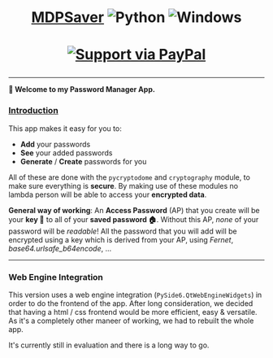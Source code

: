 # <h1 align="center"><ins> MDPSaver</ins> ![Python](.git_files/python.ico) ![Windows](.git_files/Windows.ico)</h1>

<h1 align="center">

[![Support via PayPal](https://cdn.rawgit.com/twolfson/paypal-github-button/1.0.0/dist/button.svg)](https://paypal.me/ArthurDeNeyer?country.x=BE&locale.x=fr_FR) 

</h1>

****

**🔑 Welcome to my Password Manager App.**

### <ins> Introduction </ins> 
This app makes it easy for you to:
* **Add** your passwords
* **See** your added passwords
* **Generate** / **Create** passwords for you

All of these are done with the `pycryptodome` and `cryptography` module, to make sure everything is **secure**. By making use of these modules no lambda person will be able to access your **encrypted data**. 

**General way of working**: An **Access Password** (AP) that you create will be your **key 🔑** to all of your **saved password 🏠**. Without this AP, *none* of your password will be *readable*! All the password that you will add will be encrypted using a key which is derived from your AP, using *Fernet*, *base64.urlsafe_b64encode*, ...


****
### Web Engine Integration
This version uses a web engine integration (`PySide6.QtWebEngineWidgets`) in order to do the frontend of the app. After long consideration, we decided that having a html / css frontend would be more efficient, easy & versatile. As it's a completely other maneer of working, we had to rebuilt the whole app. 

It's currently still in evaluation and there is a long way to go. 